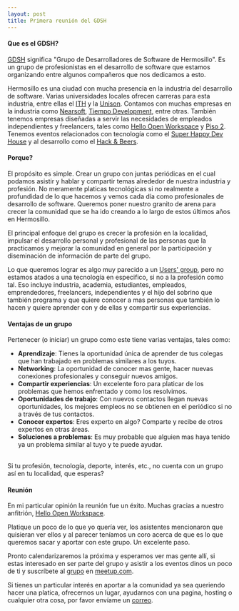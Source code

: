 ```yaml
---
layout: post
title: Primera reunión del GDSH
---
```

#### Que es el GDSH?

[GDSH](http://www.meetup.com/Grupo-de-Desarrolladores-de-Software-de-Hermosillo/) significa "Grupo de Desarrolladores de Software de Hermosillo". Es un grupo de profesionistas en el desarrollo de software que estamos organizando entre algunos compañeros que nos dedicamos a esto.

Hermosillo es una ciudad con mucha presencia en la industria del desarrollo de software. Varias universidades locales ofrecen carreras para esta industria, entre ellas el [ITH](http://ith.mx/documentos/ithtrip/Ing%20sistemas%20comp%20ITH.pdf) y la [Unison](http://cc.uson.mx). Contamos con muchas empresas en la industria como [Nearsoft](http://www.nearsoft.com), [Tiempo Development](http://www.tiempodev.com/index), entre otras. También tenemos empresas diseñadas a servir las necesidades de empleados independientes y freelancers, tales como [Hello Open Workspace](http://sayhello.mx) y [Piso 2](http://www.piso2.mx). Tenemos eventos relacionados con tecnología como el [Super Happy Dev House](http://hmodevhouse.com) y al desarrollo como el [Hack & Beers](http://hackandbeers.org).

#### Porque?

El propósito es simple. Crear un grupo con juntas periódicas en el cual podamos asistir y hablar y compartir temas alrededor de nuestra industria y profesión. No meramente platicas tecnológicas si no realmente a profundidad de lo que hacemos y vemos cada día como profesionales de desarrollo de software. Queremos poner nuestro granito de arena para crecer la comunidad que se ha ido creando a lo largo de estos últimos años en Hermosillo.

El principal enfoque del grupo es crecer la profesión en la localidad, impulsar el desarrollo personal y profesional de las personas que la practicamos y mejorar la comunidad en general por la participación y diseminación de información de parte del grupo.

Lo que queremos lograr es algo muy parecido a un [Users' group](http://en.wikipedia.org/wiki/Users'_group), pero no estamos atados a una tecnología en especifico, si no a la profesión como tal. Eso incluye industria, academia, estudiantes, empleados, emprendedores, freelancers, independientes y el hijo del sobrino que también programa y que quiere conocer a mas personas que también lo hacen y quiere aprender con y de ellas y compartir sus experiencias.

#### Ventajas de un grupo

Pertenecer (o iniciar) un grupo como este tiene varias ventajas, tales como:

* __Aprendizaje__: Tienes la oportunidad única de aprender de tus colegas que han trabajado en problemas similares a los tuyos.
* __Networking__: La oportunidad de conocer mas gente, hacer nuevas conexiones profesionales y conseguir nuevos amigos.
* __Compartir experiencias__: Un excelente foro para platicar de los problemas que hemos enfrentado y como los resolvimos.
* __Oportunidades de trabajo__: Con nuevos contactos llegan nuevas oportunidades, los mejores empleos no se obtienen en el periódico si no a través de tus contactos.
* __Conocer expertos__: Eres experto en algo? Comparte y recibe de otros expertos en otras áreas.
* __Soluciones a problemas__: Es muy probable que alguien mas haya tenido ya un problema similar al tuyo y te puede ayudar.

<br />Si tu profesión, tecnología, deporte, interés, etc., no cuenta con un grupo así en tu localidad, que esperas?

#### Reunión

En mi particular opinión la reunión fue un éxito. Muchas gracias a nuestro anfitrión, [Hello Open Workspace](http://sayhello.mx).

Platique un poco de lo que yo quería ver, los asistentes mencionaron que quisieran ver ellos y al parecer teníamos un coro acerca de que es lo que queremos sacar y aportar con este grupo. Un excelente paso.

Pronto calendarizaremos la próxima y esperamos ver mas gente allí, si estas interesado en ser parte del grupo y asistir a los eventos dinos un poco de ti y suscríbete al [grupo](http://www.meetup.com/Grupo-de-Desarrolladores-de-Software-de-Hermosillo/) en [meetup.com](http://www.meetup.com).

Si tienes un particular interés en aportar a la comunidad ya sea queriendo hacer una platica, ofrecernos un lugar, ayudarnos con una pagina, hosting o cualquier otra cosa, por favor envíame un [correo](mailto:ebobby@ebobby.org).
